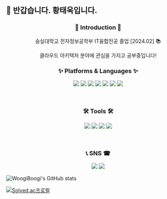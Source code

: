 🙌 반갑습니다. 황태욱입니다.
-------------------------
<div align="center">
  <h3>👋 Introduction 👋</h3>
  
  
  숭실대학교 전자정보공학부 IT융합전공 졸업 [2024.02] 📚
  
  
  클라우드 아키텍처 분야에 관심을 가지고 공부중입니다! 
</div>
  
<div align="center">
  <h3>✨ Platforms & Languages ✨</h3>
  <img src="https://img.shields.io/badge/C-A8B9CC?style=flat&logo=C&logoColor=white"/> <img src="https://img.shields.io/badge/C++-00599C?style=flat&logo=cplusplus&logoColor=white"/> <img src="https://img.shields.io/badge/Linux-FCC624?style=flat&logo=linux&logoColor=white"/> <img src="https://img.shields.io/badge/Python-3776AB?style=flat&logo=python&logoColor=white"/> <img src="https://img.shields.io/badge/Arduino-00979D?style=flat&logo=arduino&logoColor=white"/> <img src="https://img.shields.io/badge/RaspberryPi-A22846?style=flat&logo=raspberrypi&logoColor=white"/> <img src="https://img.shields.io/badge/Kubernetes-326CE5?style=flat&logo=kubernetes&logoColor=white"/>
  
  <br/><h3>🛠 Tools 🛠</h3>
  <img src="https://img.shields.io/badge/Visual Studio-5C2D91?style=flat&logo=visualstudio&logoColor=white"/> <img src="https://img.shields.io/badge/Visual Studio Code-007ACC?style=flat&logo=visualstudiocode&logoColor=white"/> <img src="https://img.shields.io/badge/GitHub-181717?style=flat&logo=github&logoColor=white"/> <img src="https://img.shields.io/badge/Virtual Box-183A61?style=flat&logo=virtualbox&logoColor=white"/>
  
  
  </br><h3>📞 SNS ☎</h3>
  <img src="https://img.shields.io/badge/h.taeuk_99-E4405F?style=flat&logo=Instagram&logoColor=white"/> <img src="https://img.shields.io/badge/hwoogiboogi1129@gmail.com-EA4335?style=flat&logo=gmail&logoColor=white"/>
</div>


  ![WoogiBoogi's GitHub stats](https://github-readme-stats.vercel.app/api?username=WoogiBoogi1129&show_icons=true&theme=dark)
  
  
  [![Solved.ac프로필](http://mazassumnida.wtf/api/v2/generate_badge?boj=hwoogiboogi1129)](https://solved.ac/hwoogiboogi1129)
